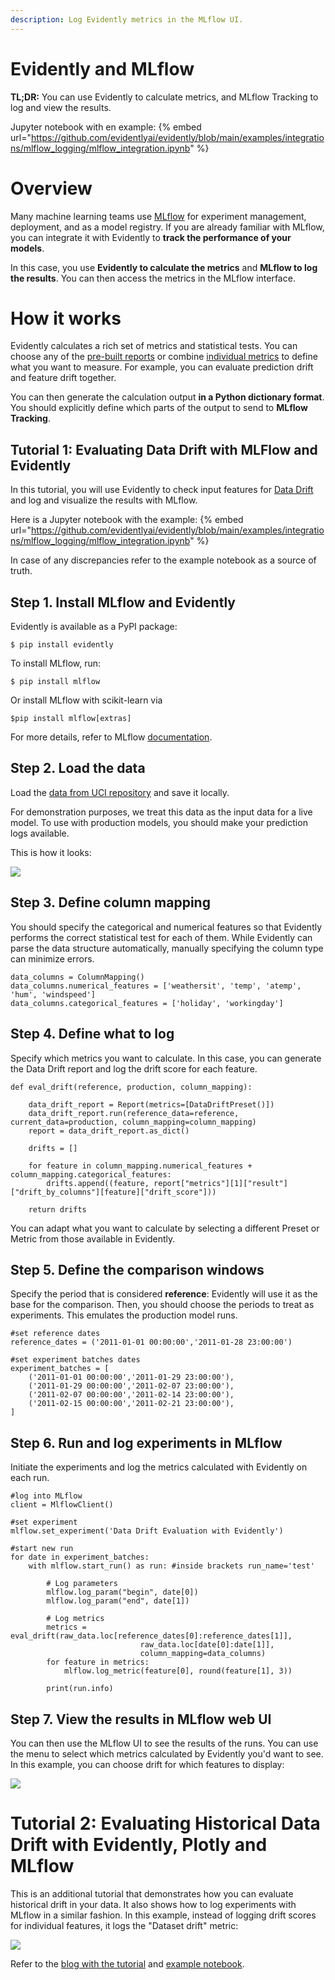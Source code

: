 ```yaml
---
description: Log Evidently metrics in the MLflow UI.
---
```


# Evidently and MLflow

**TL;DR:** You can use Evidently to calculate metrics, and MLflow Tracking to log and view the results. 

Jupyter notebook with en example:
{% embed url="https://github.com/evidentlyai/evidently/blob/main/examples/integrations/mlflow_logging/mlflow_integration.ipynb" %}

# **Overview**

Many machine learning teams use [MLflow](https://www.mlflow.org) for experiment management, deployment, and as a model registry. If you are already familiar with MLflow, you can integrate it with Evidently to **track the performance of your models**.

In this case, you use **Evidently to calculate the metrics** and **MLflow to log the results**. You can then access the metrics in the MLflow interface.

# **How it works**

Evidently calculates a rich set of metrics and statistical tests. You can choose any of the [pre-built reports](../reports/) or combine [individual metrics](../reference/all-metrics.md) to define what you want to measure. For example, you can evaluate prediction drift and feature drift together.

You can then generate the calculation output **in a Python dictionary format**. You should explicitly define which parts of the output to send to **MLflow Tracking**.

## Tutorial 1: Evaluating Data Drift with **MLFlow and Evidently**

In this tutorial, you will use Evidently to check input features for [Data Drift](../reports/data-drift.md) and log and visualize the results with MLflow. 

Here is a Jupyter notebook with the example:
{% embed url="https://github.com/evidentlyai/evidently/blob/main/examples/integrations/mlflow_logging/mlflow_integration.ipynb" %}

In case of any discrepancies refer to the example notebook as a source of truth.

## **Step 1. Install MLflow and Evidently**

Evidently is available as a PyPI package:

```
$ pip install evidently
```

To install MLflow, run:

```
$ pip install mlflow
```

Or install MLflow with scikit-learn via

```
$pip install mlflow[extras] 
```

For more details, refer to MLflow [documentation](https://mlflow.org/docs/latest/tutorials-and-examples/tutorial.html#id5).

## Step 2. Load the data

Load the [data from UCI repository](https://archive.ics.uci.edu/ml/datasets/bike+sharing+dataset) and save it locally.

For demonstration purposes, we treat this data as the input data for a live model. To use with production models, you should make your prediction logs available.

This is how it looks:

![](<../.gitbook/assets/integrations/mlflow_dataset_drift-min.png>)

## **Step 3. Define column mapping**

You should specify the categorical and numerical features so that Evidently performs the correct statistical test for each of them. While Evidently can parse the data structure automatically, manually specifying the column type can minimize errors.

```
data_columns = ColumnMapping()
data_columns.numerical_features = ['weathersit', 'temp', 'atemp', 'hum', 'windspeed']
data_columns.categorical_features = ['holiday', 'workingday']
```

## Step 4. Define what to log

Specify which metrics you want to calculate. In this case, you can generate the Data Drift report and log the drift score for each feature.

```
def eval_drift(reference, production, column_mapping):

    data_drift_report = Report(metrics=[DataDriftPreset()])
    data_drift_report.run(reference_data=reference, current_data=production, column_mapping=column_mapping)
    report = data_drift_report.as_dict()

    drifts = []

    for feature in column_mapping.numerical_features + column_mapping.categorical_features:
        drifts.append((feature, report["metrics"][1]["result"]["drift_by_columns"][feature]["drift_score"]))

    return drifts
```

You can adapt what you want to calculate by selecting a different Preset or Metric from those available in Evidently.

## Step 5. Define the comparison windows

Specify the period that is considered **reference**: Evidently will use it as the base for the comparison. Then, you should choose the periods to treat as experiments. This emulates the production model runs.

```
#set reference dates
reference_dates = ('2011-01-01 00:00:00','2011-01-28 23:00:00')

#set experiment batches dates
experiment_batches = [
    ('2011-01-01 00:00:00','2011-01-29 23:00:00'),
    ('2011-01-29 00:00:00','2011-02-07 23:00:00'),
    ('2011-02-07 00:00:00','2011-02-14 23:00:00'),
    ('2011-02-15 00:00:00','2011-02-21 23:00:00'),  
]
```

## Step 6. Run and log experiments in MLflow

Initiate the experiments and log the metrics calculated with Evidently on each run.

```
#log into MLflow
client = MlflowClient()

#set experiment
mlflow.set_experiment('Data Drift Evaluation with Evidently')

#start new run
for date in experiment_batches:
    with mlflow.start_run() as run: #inside brackets run_name='test'
        
        # Log parameters
        mlflow.log_param("begin", date[0])
        mlflow.log_param("end", date[1])

        # Log metrics
        metrics = eval_drift(raw_data.loc[reference_dates[0]:reference_dates[1]], 
                             raw_data.loc[date[0]:date[1]], 
                             column_mapping=data_columns)
        for feature in metrics:
            mlflow.log_metric(feature[0], round(feature[1], 3))

        print(run.info)
```

## Step 7. View the results in MLflow web UI

You can then use the MLflow UI to see the results of the runs. You can use the menu to select which metrics calculated by Evidently you'd want to see. In this example, you can choose drift for which features to display:

![](<../.gitbook/assets/integrations/mlflow_dataset_drift-min.png>)

# Tutorial 2: Evaluating Historical Data Drift with Evidently, Plotly and **MLflow**

This is an additional tutorial that demonstrates how you can evaluate historical drift in your data. It also shows how to log experiments with MLflow in a similar fashion. In this example, instead of logging drift scores for individual features, it logs the "Dataset drift" metric:

![](<../.gitbook/assets/integrations/mlflow_dataset_drift-min.png>)

Refer to the [blog with the tutorial](https://evidentlyai.com/blog/tutorial-3-historical-data-drift) and [example notebook](https://github.com/evidentlyai/evidently/blob/main/examples/integrations/mlflow_logging/historical_drift_visualization.ipynb).
